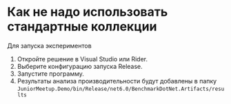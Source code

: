 # Как не надо использовать стандартные коллекции

Для запуска экспериментов

1. Откройте решение в Visual Studio или Rider.
2. Выберите конфигурацию запуска Release.
3. Запустите программу.
4. Результаты анализа производительности будут добавлены в папку `JuniorMeetup.Demo/bin/Release/net6.0/BenchmarkDotNet.Artifacts/results`
